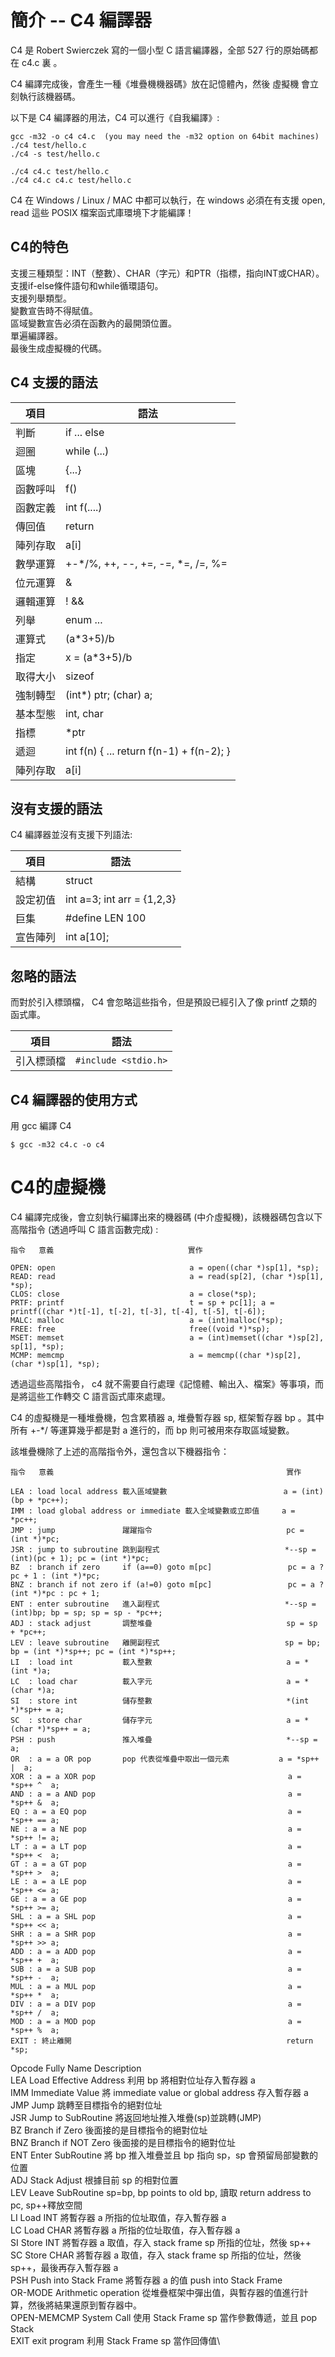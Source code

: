 簡介 -- C4 編譯器
=============================================================
C4 是 Robert Swierczek 寫的一個小型 C 語言編譯器，全部 527 行的原始碼都在 c4.c 裏 。

C4 編譯完成後，會產生一種《堆疊機機器碼》放在記憶體內，然後 虛擬機 會立刻執行該機器碼。

以下是 C4 編譯器的用法，C4 可以進行《自我編譯》:

    gcc -m32 -o c4 c4.c  (you may need the -m32 option on 64bit machines)
    ./c4 test/hello.c
    ./c4 -s test/hello.c

    ./c4 c4.c test/hello.c
    ./c4 c4.c c4.c test/hello.c
C4 在 Windows / Linux / MAC 中都可以執行，在 windows 必須在有支援 open, read 這些 POSIX 檔案函式庫環境下才能編譯！

## C4的特色
支援三種類型：INT（整數）、CHAR（字元）和PTR（指標，指向INT或CHAR）。\
支援if-else條件語句和while循環語句。\
支援列舉類型。\
變數宣告時不得賦值。\
區域變數宣告必須在函數內的最開頭位置。\
單遍編譯器。\
最後生成虛擬機的代碼。

## C4 支援的語法

項目 | 語法
-----|-------------------
判斷 | if ... else
迴圈 | while (...)
區塊 | {...}
函數呼叫 | f()
函數定義 | int f(....)
傳回值 | return 
陣列存取 | a[i] 
數學運算 | +-*/%, ++, --, +=, -=, *=, /=, %=
位元運算 | &|^~
邏輯運算 |  ! && || 
列舉 | enum ...
運算式 | (a*3+5)/b 
指定 | x = (a*3+5)/b
取得大小 | sizeof
強制轉型 | (int*) ptr; (char) a;
基本型態 | int, char
指標 | *ptr 
遞迴 | int f(n) { ... return f(n-1) + f(n-2); }
陣列存取 | a[i]

## 沒有支援的語法

C4 編譯器並沒有支援下列語法:

項目 | 語法
-----|-------------------
結構 | struct
設定初值 | int a=3; int arr = {1,2,3}
巨集 | #define LEN 100
宣告陣列 | int a[10];

## 忽略的語法

而對於引入標頭檔， C4 會忽略這些指令，但是預設已經引入了像 printf 之類的函式庫。

項目 | 語法
-----|-------------------------------
引入標頭檔 | `#include <stdio.h>`
## C4 編譯器的使用方式

用 gcc 編譯 C4

```
$ gcc -m32 c4.c -o c4
```

# C4的虛擬機

C4 編譯完成後，會立刻執行編譯出來的機器碼 (中介虛擬機)，該機器碼包含以下高階指令 (透過呼叫 C 語言函數完成) :

```
指令   意義                              實作

OPEN: open                              a = open((char *)sp[1], *sp);
READ: read                              a = read(sp[2], (char *)sp[1], *sp);
CLOS: close                             a = close(*sp);
PRTF: printf                            t = sp + pc[1]; a = printf((char *)t[-1], t[-2], t[-3], t[-4], t[-5], t[-6]);
MALC: malloc                            a = (int)malloc(*sp);
FREE: free                              free((void *)*sp);
MSET: memset                            a = (int)memset((char *)sp[2], sp[1], *sp);
MCMP: memcmp                            a = memcmp((char *)sp[2], (char *)sp[1], *sp);
```

透過這些高階指令， c4 就不需要自行處理《記憶體、輸出入、檔案》等事項，而是將這些工作轉交 C 語言函式庫來處理。

C4 的虛擬機是一種堆疊機，包含累積器 a, 堆疊暫存器 sp, 框架暫存器 bp 。其中所有 +-*/ 等運算幾乎都是對 a 進行的，而 bp 則可被用來存取區域變數。

該堆疊機除了上述的高階指令外，還包含以下機器指令：

```
指令   意義                                                    實作

LEA : load local address 載入區域變數                          a = (int)(bp + *pc++); 
IMM : load global address or immediate 載入全域變數或立即值     a = *pc++;
JMP : jump               躍躍指令                              pc = (int *)*pc;
JSR : jump to subroutine 跳到副程式                            *--sp = (int)(pc + 1); pc = (int *)*pc;
BZ  : branch if zero     if (a==0) goto m[pc]                 pc = a ? pc + 1 : (int *)*pc;
BNZ : branch if not zero if (a!=0) goto m[pc]                 pc = a ? (int *)*pc : pc + 1;
ENT : enter subroutine   進入副程式                            *--sp = (int)bp; bp = sp; sp = sp - *pc++;
ADJ : stack adjust       調整堆疊                              sp = sp + *pc++;
LEV : leave subroutine   離開副程式                            sp = bp; bp = (int *)*sp++; pc = (int *)*sp++;
LI  : load int           載入整數                              a = *(int *)a;
LC  : load char          載入字元                              a = *(char *)a;
SI  : store int          儲存整數                              *(int *)*sp++ = a;
SC  : store char         儲存字元                              a = *(char *)*sp++ = a;
PSH : push               推入堆疊                              *--sp = a;
OR  : a = a OR pop       pop 代表從堆疊中取出一個元素           a = *sp++ |  a;
XOR : a = a XOR pop                                           a = *sp++ ^  a;
AND : a = a AND pop                                           a = *sp++ &  a;
EQ : a = a EQ pop                                             a = *sp++ == a;
NE : a = a NE pop                                             a = *sp++ != a;
LT : a = a LT pop                                             a = *sp++ <  a;
GT : a = a GT pop                                             a = *sp++ >  a;
LE : a = a LE pop                                             a = *sp++ <= a;
GE : a = a GE pop                                             a = *sp++ >= a;
SHL : a = a SHL pop                                           a = *sp++ << a;
SHR : a = a SHR pop                                           a = *sp++ >> a;
ADD : a = a ADD pop                                           a = *sp++ +  a;
SUB : a = a SUB pop                                           a = *sp++ -  a;
MUL : a = a MUL pop                                           a = *sp++ *  a;
DIV : a = a DIV pop                                           a = *sp++ /  a;
MOD : a = a MOD pop                                           a = *sp++ %  a;
EXIT : 終止離開                                                return *sp;
```

Opcode	               Fully Name	                                                        Description\
LEA	                   Load Effective Address	                                            利用 bp 將相對位址存入暫存器 a\
IMM	                   Immediate Value	將 immediate value or global address                存入暫存器 a\
JMP	                   Jump	                                                                跳轉至目標指令的絕對位址\
JSR	                   Jump to SubRoutine	                                                將返回地址推入堆疊(sp)並跳轉(JMP)\
BZ	                   Branch if Zero	                                                    後面接的是目標指令的絕對位址\
BNZ	                   Branch if NOT Zero	                                                後面接的是目標指令的絕對位址\
ENT	                   Enter SubRoutine	                                                    將 bp 推入堆疊並且 bp 指向 sp，sp 會預留局部變數的位置\
ADJ	                   Stack Adjust	                                                        根據目前 sp 的相對位置\
LEV	                   Leave SubRoutine	                                                    sp=bp, bp points to old bp, 讀取 return address to pc, sp++釋放空間\
LI	                   Load INT	                                                            將暫存器 a 所指的位址取值，存入暫存器 a\
LC	                   Load CHAR                                                            將暫存器 a 所指的位址取值，存入暫存器 a\
SI                     Store INT	                                                        將暫存器 a 取值，存入 stack frame sp 所指的位址，然後 sp++\
SC	                   Store CHAR	                                                        將暫存器 a 取值，存入 stack frame sp 所指的位址，然後 sp++，最後再存入暫存器 a\
PSH	                   Push into Stack Frame	                                            將暫存器 a 的值 push into Stack Frame\
OR-MODE	               Arithmetic operation	                                                從堆疊框架中彈出值，與暫存器的值進行計算，然後將結果還原到暫存器中。\
OPEN-MEMCMP	           System Call	                                                        使用 Stack Frame sp 當作參數傳遞，並且 pop Stack\
EXIT	               exit program	                                                        利用 Stack Frame sp 當作回傳值\
